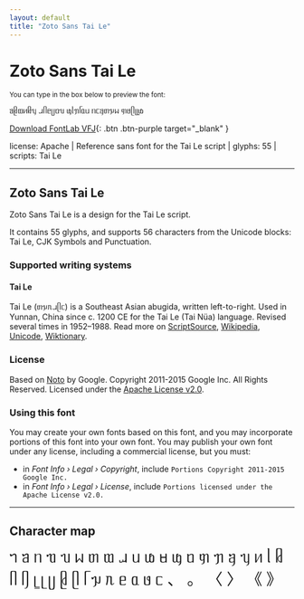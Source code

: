 ```yaml
---
layout: default
title: "Zoto Sans Tai Le"
---
```


# Zoto Sans Tai Le

<small>You can type in the box below to preview the font:</small>

<div contenteditable="true" class="texteditor" style="font-family: 'Zoto Sans Tai Le';">
<p spellcheck="false">ᥑᥪᥗᥢᥤᥡ ᥘᥥᥱᥩᥝᥔ ᥜᥣᥟᥬᥲᥙ ᥒᥴᥠᥖᥭᥕ ᥞᥳᥫᥨᥧᥚ</p>
</div>

[Download FontLab VFJ](https://downgit.github.io/#/home?url=https://github.com/fontlabcom/getgo-fonts/blob/main/getgo-fonts/apache/zotosans/zotosans-taile.vfj){: .btn .btn-purple target="_blank" }

license: Apache \| Reference sans font for the Tai Le script \| glyphs: 55 \| scripts: Tai Le

---


## Zoto Sans Tai Le

Zoto Sans Tai Le is a design for the Tai Le script.

It contains 55 glyphs, and supports 56 characters from the Unicode blocks: Tai Le, CJK Symbols and Punctuation.


### Supported writing systems


#### Tai Le

Tai Le (ᥖᥭᥰᥘᥫᥴ) is a Southeast Asian abugida, written left-to-right. Used in Yunnan, China since c. 1200 CE for the Tai Le (Tai Nüa) language. Revised several times in 1952–1988. Read more on [ScriptSource](https://scriptsource.org/scr/Tale), [Wikipedia](https://en.wikipedia.org/wiki/ISO_15924:Tale), [Unicode](https://www.unicode.org/versions/Unicode13.0.0/ch16.pdf#G32903), [Wiktionary](https://en.wiktionary.org/wiki/Category:Tai_N%C3%BCa_script).


### License

Based on [Noto](https://github.com/notofonts) by Google. Copyright 2011-2015 Google Inc. All Rights Reserved. Licensed under the [Apache License v2.0](https://www.apache.org/licenses/LICENSE-2.0.txt).

### Using this font

You may create your own fonts based on this font, and you may incorporate portions of this font into your own font. You may publish your own font under any license, including a commercial license, but you must:

- in _Font Info › Legal › Copyright_, include `Portions Copyright 2011-2015 Google Inc.`
- in _Font Info › Legal › License_, include `Portions licensed under the Apache License v2.0.`


---

## Character map

<div style="font-family: 'Zoto Sans Tai Le'; font-size: 2em;">
ᥐ ᥑ ᥒ ᥓ ᥔ ᥕ ᥖ ᥗ ᥘ ᥙ ᥚ ᥛ ᥜ ᥝ ᥞ ᥟ ᥠ ᥡ ᥢ ᥣ ᥤ ᥥ ᥦ ᥧ ᥨ ᥩ ᥪ ᥫ ᥬ ᥭ ᥰ ᥱ ᥲ ᥳ ᥴ 、 。 〈 〉 《 》
</div>

